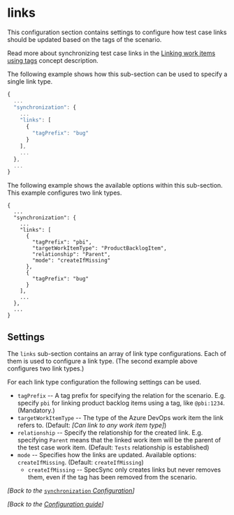 # links

This configuration section contains settings to configure how test case links should be updated based on the tags of the scenario.

Read more about synchronizing test case links in the [Linking work items using tags](../../../important-concepts/linking-work-items-with-tags.md) concept description.

The following example shows how this sub-section can be used to specify a single link type.

```javascript
{
  ...
  "synchronization": {
    ...
    "links": [
      {
        "tagPrefix": "bug"
      }
    ],
    ...
  },
  ...
}
```

The following example shows the available options within this sub-section. This example configures two link types.

```text
{
  ...
  "synchronization": {
    ...
    "links": [
      {
        "tagPrefix": "pbi",
        "targetWorkItemType": "ProductBacklogItem",
        "relationship": "Parent",
        "mode": "createIfMissing"
      },
      {
        "tagPrefix": "bug"
      }
    ],
    ...
  },
  ...
}
```

## Settings

The `links` sub-section contains an array of link type configurations. Each of them is used to configure a link type. \(The second example above configures two link types.\)

For each link type configuration the following settings can be used.

* `tagPrefix` -- A tag prefix for specifying the relation for the scenario. E.g. specify `pbi` for linking product backlog items using a tag, like `@pbi:1234`. \(Mandatory.\)
* `targetWorkItemType` -- The type of the Azure DevOps work item the link refers to. \(Default: _\[Can link to any work item type\]_\)
* `relationship` -- Specify the relationship for the created link. E.g. specifying `Parent` means that the linked work item will be the parent of the test case work item. \(Default: `Tests` relationship is established\)
* `mode` -- Specifies how the links are updated. Available options: `createIfMissing`. \(Default: `createIfMissing`\)
  * `createIfMissing` -- SpecSync only creates links but never removes them, even if the tag has been removed from the scenario. 

_\[Back to the_ [`synchronization` _Configuration_](./)_\]_

_\[Back to the_ [_Configuration guide_](../)_\]_

